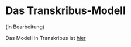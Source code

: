 # Das Transkribus-Modell

(in Bearbeitung)

Das Modell in Transkribus ist [hier](https://readcoop.eu/model/viennese-property-registers-enhg-15th-16th-century/)
